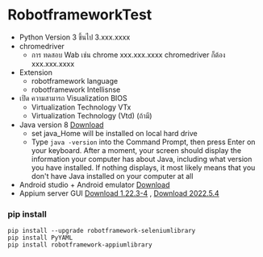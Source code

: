 # RobotframeworkTest
   * Python Version 3 ขึ้นไป  3.xxx.xxxx
   * chromedriver
      - การ ทดสอบ Wab  เช่น chrome xxx.xxx.xxxx   chromedriver ก็ต้อง  xxx.xxx.xxxx
   * Extension                
      - robotframework language         
      - robotframework Intellisnse                 
   * เปิด ความสามารถ Visualization BIOS
      -  Virtualization Technology VTx
      -  Virtualization Technology (Vtd) (ถ้ามี)
   * Java version 8   [Download](https://github.com/adoptium/temurin8-binaries/releases/download/jdk8u332-b09/OpenJDK8U-jdk_x64_windows_hotspot_8u332b09.msi)
      - set java_Home will be installed on local hard drive
      - Type `java -version`  into the Command Prompt, then press Enter on your keyboard. After a moment, your screen should display the information your computer has about Java, including what version you have installed. If nothing displays, it most likely means that you don't have Java installed on your computer at all
   * Android studio + Android emulator  [Download](https://redirector.gvt1.com/edgedl/android/studio/install/2021.2.1.14/android-studio-2021.2.1.14-windows.exe)
   * Appium server GUI [Download 1.22.3-4](https://github.com/appium/appium-desktop/releases/download/v1.22.3-4/Appium-Server-GUI-windows-1.22.3-4.exe) , [Download 2022.5.4](https://github.com/appium/appium-inspector/releases/download/v2022.5.4/Appium-Inspector-windows-2022.5.4.exe)
### pip install
    pip install --upgrade robotframework-seleniumlibrary
    pip install PyYAML
    pip install robotframework-appiumlibrary
    
